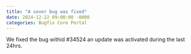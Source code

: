 ```yaml
---
title: "A sever bug was fixed"
date: 2024-12-22 09:00:00 -0000
categories: Bugfix Core Portal
---
```

We fixed the bug withid #34524 an update was activated during the last 24hrs.